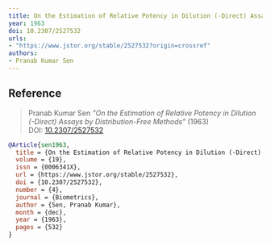 ```yaml
---
title: On the Estimation of Relative Potency in Dilution (-Direct) Assays by Distribution-Free Methods
year: 1963
doi: 10.2307/2527532
urls:
- "https://www.jstor.org/stable/2527532?origin=crossref"
authors:
- Pranab Kumar Sen
---
```


## Reference

> Pranab Kumar Sen <i>"On the Estimation of Relative Potency in Dilution (-Direct) Assays by Distribution-Free Methods"</i> (1963) DOI:&nbsp;<a href='https://doi.org/10.2307/2527532'>10.2307/2527532</a>

```bib
@Article{sen1963,
  title = {On the Estimation of Relative Potency in Dilution (-Direct) Assays by Distribution-Free Methods},
  volume = {19},
  issn = {0006341X},
  url = {https://www.jstor.org/stable/2527532},
  doi = {10.2307/2527532},
  number = {4},
  journal = {Biometrics},
  author = {Sen, Pranab Kumar},
  month = {dec},
  year = {1963},
  pages = {532}
}
```
